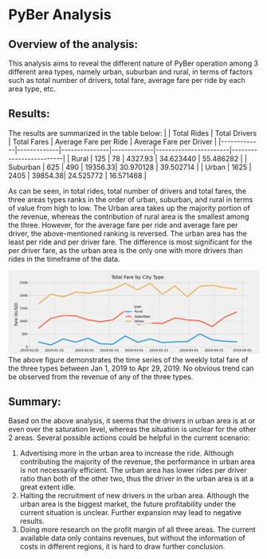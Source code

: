 # PyBer Analysis
## Overview of the analysis:
This analysis aims to reveal the different nature of PyBer operation among 3 different area types, namely urban, suburban and rural, in terms of factors such as total number of drivers, total fare, average fare per ride by each area type, etc.

## Results:
The results are summarized in the table below:
|             | Total Rides	| Total Drivers	| Total Fares	| Average Fare per Ride	| Average Fare per Driver |
|-------------|-------------|---------------|-------------|-----------------------|-------------------------|
| Rural	      |         125	|         78	  |     4327.93	|           34.623440	  |        55.486282        |
| Suburban	  |         625	|         490   |   	19356.33|         	30.970128	  |        39.502714        |
|  Urban	    |        1625 |       	2405	|     39854.38|          	24.525772	  |        16.571468        |

As can be seen, in total rides, total number of drivers and total fares, the three areas types ranks in the order of urban, suburban, and rural in terms of value from high to low. The Urban area takes up the majority portion of the revenue, whereas the contribution of rural area is the smallest among the three. However, for the average fare per ride and average fare per driver, the above-mentioned ranking is reversed. The urban area has the least per ride and per driver fare. The difference is most significant for the per driver fare, as the urban area is the only one with more drivers than rides in the timeframe of the data.

![alt text](https://github.com/gabac1/PyBer_Analysis/blob/main/analysis/PyBer_fare_summary.png)
The above figure demonstrates the time series of the weekly total fare of the three types between Jan 1, 2019 to Apr 29, 2019. No obvious trend can be observed from the revenue of any of the three types.

## Summary:
Based on the above analysis, it seems that the drivers in urban area is at or even over the saturation level, whereas the situation is unclear for the other 2 areas. Several possible actions could be helpful in the current scenario:
1. Advertising more in the urban area to increase the ride. Although contributing the majority of the revenue, the performance in urban area is not necessarily efficient. The urban area has lower rides per driver ratio than both of the other two, thus the driver in the urban area is at a great extent idle.
2. Halting the recruitment of new drivers in the urban area. Although the urban area is the biggest market, the future profitability under the current situation is unclear. Further expansion may lead to negative results.
3. Doing more research on the profit margin of all three areas. The current available data only contains revenues, but without the information of costs in different regions, it is hard to draw further conclusion.
